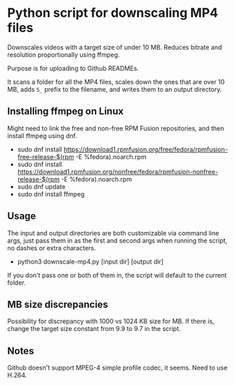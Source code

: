 # Python script for downscaling MP4 files

Downscales videos with a target size of under 10 MB. Reduces bitrate and resolution proportionally using ffmpeg.

Purpose is for uploading to Github READMEs.

It scans a folder for all the MP4 files, scales down the ones that are over 10 MB, adds `S_` prefix to the filename, and writes them to an output directory.

## Installing ffmpeg on Linux

Might need to link the free and non-free RPM Fusion repositories, and then install ffmpeg using dnf.

- sudo dnf install https://download1.rpmfusion.org/free/fedora/rpmfusion-free-release-$(rpm -E %fedora).noarch.rpm
- sudo dnf install https://download1.rpmfusion.org/nonfree/fedora/rpmfusion-nonfree-release-$(rpm -E %fedora).noarch.rpm
- sudo dnf update
- sudo dnf install ffmpeg

## Usage

The input and output directories are both customizable via command line args, just pass them in as the first and second args when running the script, no dashes or extra characters.

- python3 downscale-mp4.py [input dir] [output dir]

If you don't pass one or both of them in, the script will default to the current folder.

## MB size discrepancies

Possibility for discrepancy with 1000 vs 1024 KB size for MB. If there is, change the target size constant from 9.9 to 9.7 in the script.

## Notes

Github doesn't support MPEG-4 simple profile codec, it seems. Need to use H.264.